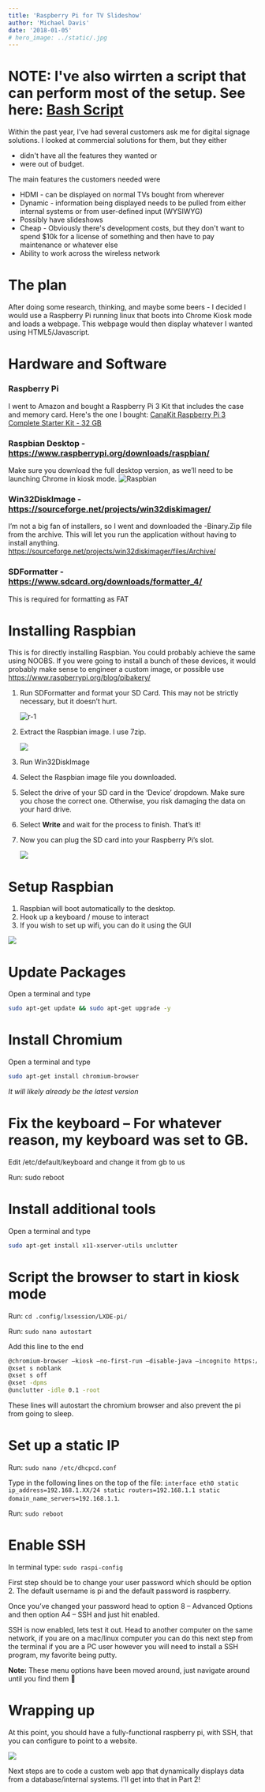 ```yaml
---
title: 'Raspberry Pi for TV Slideshow'
author: 'Michael Davis'
date: '2018-01-05'
# hero_image: ../static/.jpg
---
```


# NOTE: I've also wirrten a script that can perform most of the setup. See here: [Bash Script](rpi_bash)


Within the past year, I've had several customers ask me for digital signage solutions. I looked at commercial solutions for them, but they either 

- didn't have all the features they wanted or 
- were out of budget.


The main features the customers needed were

- HDMI - can be displayed on normal TVs bought from wherever
- Dynamic - information being displayed needs to be pulled from either internal systems or from user-defined input (WYSIWYG)
- Possibly have slideshows
- Cheap - Obviously there's development costs, but they don't want to spend $10k for a license of something and then have to pay maintenance or whatever else
- Ability to work across the wireless network

# The plan
After doing some research, thinking, and maybe some beers - I decided I would use a Raspberry Pi running linux that boots into Chrome Kiosk mode and loads a webpage. This webpage would then display whatever I wanted using HTML5/Javascript. 

# Hardware and Software
### Raspberry Pi
​I went to Amazon and bought a Raspberry Pi 3 Kit that includes the case and memory card. Here's the one I bought: [CanaKit Raspberry Pi 3 Complete Starter Kit - 32 GB](https://www.amazon.com/gp/product/B01C6Q2GSY)

### Raspbian Desktop - https://www.raspberrypi.org/downloads/raspbian/
Make sure you download the full desktop version, as we’ll need to be launching Chrome in kiosk mode.
![Raspbian](/static/rpi/r.png)

### Win32DiskImage - https://sourceforge.net/projects/win32diskimager/

I’m not a big fan of installers, so I went and downloaded the -Binary.Zip file from the archive. This will let you run the application without having to install anything.
https://sourceforge.net/projects/win32diskimager/files/Archive/

### SDFormatter - https://www.sdcard.org/downloads/formatter_4/
This is required for formatting as FAT

# Installing Raspbian
This is for directly installing Raspbian. You could probably achieve the same using NOOBS. If you were going to install a bunch of these devices, it would probably make sense to engineer a custom image, or possible use https://www.raspberrypi.org/blog/pibakery/

1. Run SDFormatter and format your SD Card. This may not be strictly necessary, but it doesn’t hurt.

    ![r-1](/static/rpi/r-1.png)

2. Extract the Raspbian image. I use 7zip.

    ![](/static/rpi/7zip.png)

3. Run Win32DiskImage

4. Select the Raspbian image file you downloaded.

5. Select the drive of your SD card in the ‘Device’ dropdown. Make sure you chose the correct one. Otherwise, you risk damaging the data on your hard drive.
6. Select **Write** and wait for the process to finish. That’s it!
7. Now you can plug the SD card into your Raspberry Pi’s slot.

     ![](/static/rpi/20171011_191241-300x169.jpg)

# Setup Raspbian
1. Raspbian will boot automatically to the desktop.
2. Hook up a keyboard / mouse to interact
3. If you wish to set up wifi, you can do it using the GUI

![](/static/rpi/20171011_191811-300x169.jpg)

# Update Packages

Open a terminal and type
```bash
sudo apt-get update && sudo apt-get upgrade -y
```

# Install Chromium

Open a terminal and type
```bash
sudo apt-get install chromium-browser
```

*It will likely already be the latest version*

# Fix the keyboard – For whatever reason, my keyboard was set to GB.

Edit /etc/default/keyboard and change it from gb to us

Run: sudo reboot

# Install additional tools

Open a terminal and type
```bash
sudo apt-get install x11-xserver-utils unclutter
```

# Script the browser to start in kiosk mode

Run: `cd .config/lxsession/LXDE-pi/`

Run: `sudo nano autostart`

Add this line to the end
```bash
@chromium-browser –kiosk –no-first-run –disable-java –incognito https://yoururlhere
@xset s noblank
@xset s off
@xset -dpms
@unclutter -idle 0.1 -root
```

These lines will autostart the chromium browser and also prevent the pi from going to sleep.

# Set up a static IP

Run: `sudo nano /etc/dhcpcd.conf`

Type in the following lines on the top of the file: `interface eth0 static ip_address=192.168.1.XX/24 static routers=192.168.1.1 static domain_name_servers=192.168.1.1`.

Run: `sudo reboot`

# Enable SSH

In terminal type: `sudo raspi-config`

First step should be to change your user password which should be option 2. The default username is pi and the default password is raspberry.

Once you’ve changed your password head to option 8 – Advanced Options and then option A4 – SSH and just hit enabled.

SSH is now enabled, lets test it out. Head to another computer on the same network, if you are on a mac/linux computer you can do this next step from the terminal if you are a PC user however you will need to install a SSH program, my favorite being putty.

**Note:** These menu options have been moved around, just navigate around until you find them 🙂

# Wrapping up
At this point, you should have a fully-functional raspberry pi, with SSH, that you can configure to point to a website.

![](/static/rpi/20170911_161152.jpg)

Next steps are to code a custom web app that dynamically displays data from a database/internal systems. I'll get into that in Part 2!